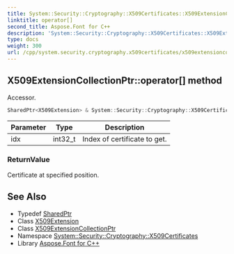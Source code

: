 ```yaml
---
title: System::Security::Cryptography::X509Certificates::X509ExtensionCollectionPtr::operator[] method
linktitle: operator[]
second_title: Aspose.Font for C++
description: 'System::Security::Cryptography::X509Certificates::X509ExtensionCollectionPtr::operator[] method. Accessor in C++.'
type: docs
weight: 300
url: /cpp/system.security.cryptography.x509certificates/x509extensioncollectionptr/operator[]/
---
```

## X509ExtensionCollectionPtr::operator[] method


Accessor.

```cpp
SharedPtr<X509Extension> & System::Security::Cryptography::X509Certificates::X509ExtensionCollectionPtr::operator[](int32_t idx) const
```


| Parameter | Type | Description |
| --- | --- | --- |
| idx | int32_t | Index of certificate to get. |

### ReturnValue

Certificate at specified position.

## See Also

* Typedef [SharedPtr](../../../system/sharedptr/)
* Class [X509Extension](../../x509extension/)
* Class [X509ExtensionCollectionPtr](../)
* Namespace [System::Security::Cryptography::X509Certificates](../../)
* Library [Aspose.Font for C++](../../../)
